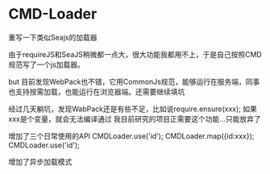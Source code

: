 # CMD-Loader
重写一下类似Seajs的加载器

由于requireJS和SeaJS稍微都一点大，很大功能我都用不上，于是自己按照CMD规范写了一个js加载器。

but 目前发现WebPack也不错，它用CommonJs规范，能够运行在服务端，同事也支持按需加载，也能运行在浏览器端。还需要继续填坑

经过几天躺坑，发现WabPack还是有些不足，比如说require.ensure(xxx);
如果xxx是个变量，就会无法编译通过
我目前研究的项目正需要这个功能...只能放弃了

增加了三个日常使用的API
CMDLoader.use('id');
CMDLoader.map({id:xxx});
CMDLoader.use('id');

增加了异步加载模式
